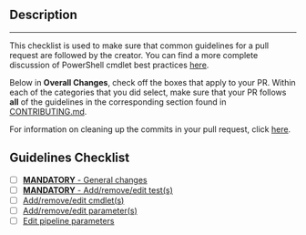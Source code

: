 <!--
DO NOT DELETE THIS TEMPLATE

This template expedites the code review process by allowing the creator to make sure they follow all of the Azure PowerShell contributing guidelines before opening a pull request.
-->

## Description
<!--
Add a description that covers the changes made by the pull request.
-->

---

This checklist is used to make sure that common guidelines for a pull request are followed by the creator. You can find a more complete discussion of PowerShell cmdlet best practices [here](https://msdn.microsoft.com/en-us/library/dd878270(v=vs.85).aspx).

Below in **Overall Changes**, check off the boxes that apply to your PR. Within each of the categories that you did select, make sure that your PR follows **all** of the guidelines in the corresponding section found in [CONTRIBUTING.md](../CONTRIBUTING.md).

For information on cleaning up the commits in your pull request, click [here](../documentation/cleaning-up-commits.md).

## Guidelines Checklist 
- [ ] [**MANDATORY** - General changes](../CONTRIBUTING.md#general)
- [ ] [**MANDATORY** - Add/remove/edit test(s)](../CONTRIBUTING.md#tests)
- [ ] [Add/remove/edit cmdlet(s)](../CONTRIBUTING.md#cmdlet-signature)
- [ ] [Add/remove/edit parameter(s)](../CONTRIBUTING.md#parameters)
- [ ] [Edit pipeline parameters](../CONTRIBUTING.md#parameters-and-the-pipeline)
